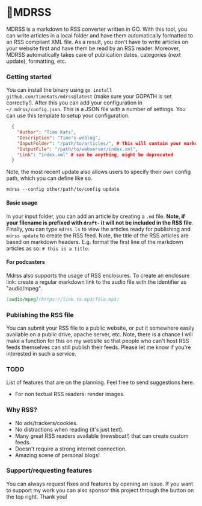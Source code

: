 # 📝MDRSS

MDRSS is a markdown to RSS converter written in GO. With this tool, you can write articles in a local folder and have them automatically formatted to an RSS compliant XML file. As a result, you don't have to write articles on your website first and have them be read by an RSS reader. Moreover, MDRSS automatically takes care of publication dates, categories (next update), formatting, etc.

### Getting started
You can install the binary using `go install github.com/TimoKats/mdrss@latest` (make sure your GOPATH is set correctly!). After this you can add your configuration in `~/.mdrss/config.json`. This is a JSON file with a number of settings. You can use this template to setup your configuration.

```JSON
  {
    "Author": "Timo Kats",
    "Description": "Timo's weblog",
    "InputFolder": "/path/to/articles/", # This will contain your markdown files
    "OutputFile": "/path/to/webserver/index.xml",
    "Link": "index.xml" # can be anything, might be deprecated
  }
```

Note, the most recent update also allows users to specify their own config path, which you can define like so.
```shell
mdrss --config other/path/to/config update
```

#### Basic usage

In your input folder, you can add an article by creating a `.md` file. **Note, if your filename is prefixed with `draft-` it will not be included in the RSS file**. Finally, you can type `mdrss ls` to view the articles ready for publishing and `mdrss update` to create the RSS feed. Note, the title of the RSS articles are based on markdown headers. E.g. format the first line of the markdown articles as so: `# this is a title`.  

#### For podcasters
Mdrss also supports the usage of RSS enclosures. To create an enclosure link: create a regular markdown link to the audio file with the identifier as "audio/mpeg".

```markdown
[audio/mpeg](https://link.to.mp3/file.mp3)
```

### Publishing the RSS file
You can submit your RSS file to a public website, or put it somewhere easily available on a public drive, apache server, etc. Note, there is a chance I will make a function for this on my website so that people who can't host RSS feeds themselves can still publish their feeds. Please let me know if you're interested in such a service.

### TODO
List of features that are on the planning. Feel free to send suggestions here.
 * For non textual RSS readers: render images.

### Why RSS?
 * No ads/trackers/cookies.
 * No distractions when reading (it's just text).
 * Many great RSS readers available (newsboat!) that can create custom feeds.
 * Doesn't require a strong internet connection.
 * Amazing scene of personal blogs!

### Support/requesting features
You can always request fixes and features by opening an issue. If you want to support my work you can also sponsor this project through the button on the top right. Thank you!
